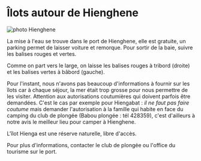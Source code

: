 # Îlots autour de Hienghene

![photo Hienghene](/photos/Hienghene.jpg)

La mise à l'eau se trouve dans le port de Hienghene, elle est gratuite, un parking permet de laisser voiture et remorque. Pour sortir de la baie, suivre les balises rouges et vertes.

Comme on part vers le large, on laisse les balises rouges à tribord (droite) et les balises vertes à bâbord (gauche).

Pour l'instant, nous n'avons pas beaucoup d'informations à fournir sur les îlots car à chaque séjour, la mer était trop grosse pour nous permettre de les visiter. Attention aux autorisations coutumières qui doivent parfois être demandées. C'est le cas par exemple pour Hiengabat : _il ne faut pas faire coutume_ mais demander l'autorisation à la famille qui habite en face du camping du club de plongée (Babou plongée : tél 428359), c'est d'ailleurs à notre avis le meilleur lieu pour camper à Hienghene.

L'îlot Hienga est une réserve naturelle, libre d'accès.

Pour plus d'informations, contacter le club de plongée ou l'office du tourisme sur le port.
